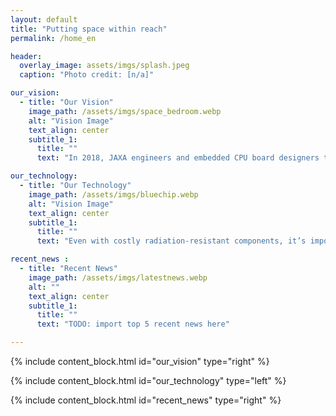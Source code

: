 ```yaml
---
layout: default
title: "Putting space within reach"
permalink: /home_en

header:
  overlay_image: assets/imgs/splash.jpeg
  caption: "Photo credit: [n/a]"

our_vision:
  - title: "Our Vision"
    image_path: /assets/imgs/space_bedroom.webp
    alt: "Vision Image"
    text_align: center
    subtitle_1:
      title: ""
      text: "In 2018, JAXA engineers and embedded CPU board designers teamed up to launch this JAXA-originated venture. A future where anyone can travel to the moon... To make this vision a reality, we strive to create affordable and high-performance space computers."

our_technology:
  - title: "Our Technology"
    image_path: /assets/imgs/bluechip.webp
    alt: "Vision Image"
    text_align: center
    subtitle_1:
      title: ""
      text: "Even with costly radiation-resistant components, it’s impossible to prevent all failures in space systems, potentially leading to the abrupt end of vital missions. Space Cubics leverages technology honed aboard the International Space Station to deliver reliable products while significantly reducing development costs."

recent_news :
  - title: "Recent News"
    image_path: /assets/imgs/latestnews.webp
    alt: ""
    text_align: center
    subtitle_1:
      title: ""
      text: "TODO: import top 5 recent news here"

---
```


{% include content_block.html id="our_vision" type="right" %}

{% include content_block.html id="our_technology" type="left" %}

{% include content_block.html id="recent_news" type="right" %}